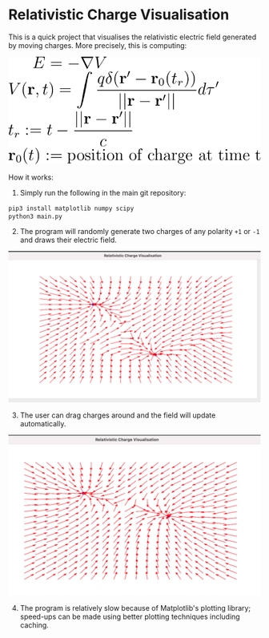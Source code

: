 # Relativistic Charge Visualisation

This is a quick project that visualises the relativistic electric field generated by moving charges. More precisely, this is computing:


![Electric Field Equation](equation.png)

How it works:

1. Simply run the following in the main git repository:

```
pip3 install matplotlib numpy scipy
python3 main.py
```
2. The program will randomly generate two charges of any polarity `+1` or `-1` and draws their electric field.


![Electric Field During Update](screenshot.png)

3. The user can drag charges around and the field will update automatically.

![Charge Moved](screenshot2.png)

4. The program is relatively slow because of Matplotlib's plotting library; speed-ups can be made using better plotting techniques including caching.
